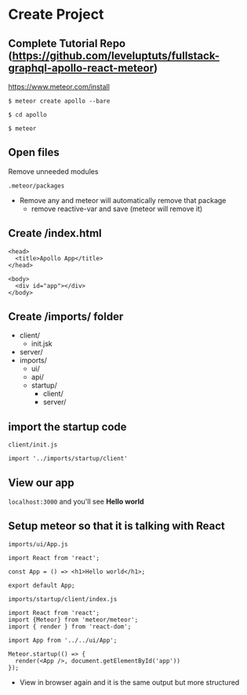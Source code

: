 # Create Project
## Complete Tutorial Repo (https://github.com/leveluptuts/fullstack-graphql-apollo-react-meteor)

https://www.meteor.com/install

`$ meteor create apollo --bare`

`$ cd apollo`

`$ meteor`

## Open files
Remove unneeded modules

`.meteor/packages`

* Remove any and meteor will automatically remove that package
    - remove reactive-var and save (meteor will remove it)

## Create /index.html

```
<head>
  <title>Apollo App</title>
</head>

<body>
  <div id="app"></div>
</body>
```

## Create /imports/ folder
* client/
    - init.jsk
* server/
* imports/
    - ui/
    - api/
    - startup/
        + client/
        + server/

## import the startup code
`client/init.js`

```
import '../imports/startup/client'
```

## View our app
`localhost:3000` and you'll see **Hello world**

## Setup meteor so that it is talking with React
`imports/ui/App.js`

```
import React from 'react';

const App = () => <h1>Hello world</h1>;

export default App;
```

`imports/startup/client/index.js`

```
import React from 'react';
import {Meteor} from 'meteor/meteor';
import { render } from 'react-dom';

import App from '../../ui/App';

Meteor.startup(() => {
  render(<App />, document.getElementById('app'))
});
```

* View in browser again and it is the same output but more structured

